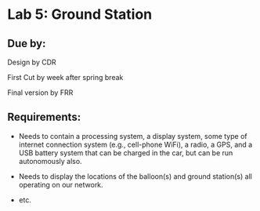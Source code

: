 
# Lab 5: Ground Station

## Due by:

Design by CDR

First Cut by week after spring break

Final version by FRR

## Requirements:

- Needs to contain a processing system, a display system, some type
of internet connection system (e.g., cell-phone WiFi), a radio, a GPS,
and a USB battery system that can be charged in the car, but can be
run autonomously also.

- Needs to display the locations of the balloon(s) and ground
station(s) all operating on our network.

- etc.

